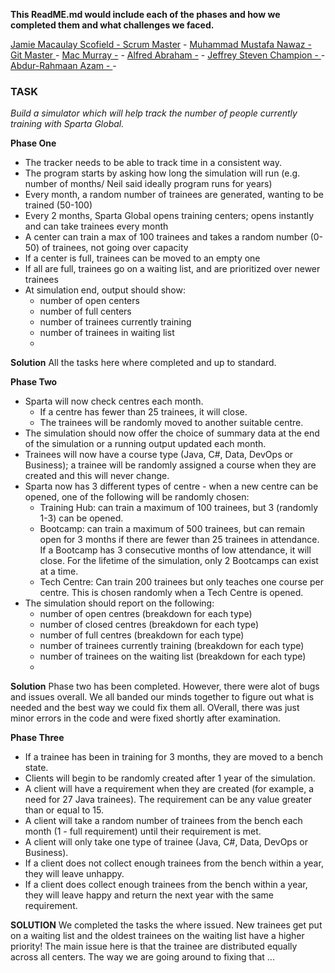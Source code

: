 **This ReadME.md would include each of the phases and how we completed them and what challenges we faced.**

[Jamie Macaulay Scofield - Scrum Master](https://github.com/JamieScofield) -
[Muhammad Mustafa Nawaz - Git Master ](https://github.com/Typist01) -
[Mac Murray -](https://github.com/Erratika) -
[Alfred Abraham -](https://github.com/AlfredAbra) -
[Jeffrey Steven Champion - ](https://github.com/Jchampion42) -
[Abdur-Rahmaan Azam - ](https://github.com/abdurshazam) - 

### TASK

*Build a simulator which will help track the number of people currently training with Sparta Global.*

**Phase One**

- The tracker needs to be able to track time in a consistent way.
- The program starts by asking how long the simulation will run (e.g. number of months/ Neil said ideally program runs
  for years)
- Every month, a random number of trainees are generated, wanting to be trained (50-100)
- Every 2 months, Sparta Global opens training centers; opens instantly and can take trainees every month
- A center can train a max of 100 trainees and takes a random number (0-50) of trainees, not going over capacity
- If a center is full, trainees can be moved to an empty one
- If all are full, trainees go on a waiting list, and are prioritized over newer trainees
- At simulation end, output should show:
    - number of open centers
    - number of full centers
    - number of trainees currently training
    - number of trainees in waiting list
    - 
**Solution**
All the tasks here where completed and up to standard.

**Phase Two**

- Sparta will now check centres each month.
    - If a centre has fewer than 25 trainees, it will close.
    - The trainees will be randomly moved to another suitable centre.
- The simulation should now offer the choice of summary data at the end of the simulation or a running output updated
  each month.
- Trainees will now have a course type (Java, C#, Data, DevOps or Business); a trainee will be randomly assigned a
  course when they are created and this will never change.
- Sparta now has 3 different types of centre - when a new centre can be opened, one of the following will be randomly
  chosen:
    - Training Hub: can train a maximum of 100 trainees, but 3 (randomly 1-3) can be opened.
    - Bootcamp: can train a maximum of 500 trainees, but can remain open for 3 months if there are fewer than 25
      trainees in attendance. If a Bootcamp has 3 consecutive months of low attendance, it will close. For the lifetime
      of the simulation, only 2 Bootcamps can exist at a time.
    - Tech Centre: Can train 200 trainees but only teaches one course per centre. This is chosen randomly when a Tech
      Centre is opened.
- The simulation should report on the following:
    - number of open centres (breakdown for each type)
    - number of closed centres (breakdown for each type)
    - number of full centres (breakdown for each type)
    - number of trainees currently training (breakdown for each type)
    - number of trainees on the waiting list (breakdown for each type)
    - 
**Solution**
Phase two has been completed. However, there were alot of bugs and issues overall. We all banded our minds together to figure 
out what is needed and the best way we could fix them all. OVerall, there was just minor errors in the code and were fixed shortly 
after examination.


**Phase Three**
- If a trainee has been in training for 3 months, they are moved to a bench state.
- Clients will begin to be randomly created after 1 year of the simulation.
- A client will have a requirement when they are created (for example, a need for 27 Java trainees). The requirement can be any value greater than or equal to 15.
- A client will take a random number of trainees from the bench each month (1 - full requirement) until their requirement is met.
- A client will only take one type of trainee (Java, C#, Data, DevOps or Business).
- If a client does not collect enough trainees from the bench within a year, they will leave unhappy.
- If a client does collect enough trainees from the bench within a year, they will leave happy and return the next year with the same requirement.

**SOLUTION**
We completed the tasks the where issued.
New trainees get put on a waiting list and the oldest trainees on the waiting list have a higher priority!
The main issue here is that the trainee are distributed equally across all centers. The way we are going around to fixing that ...


